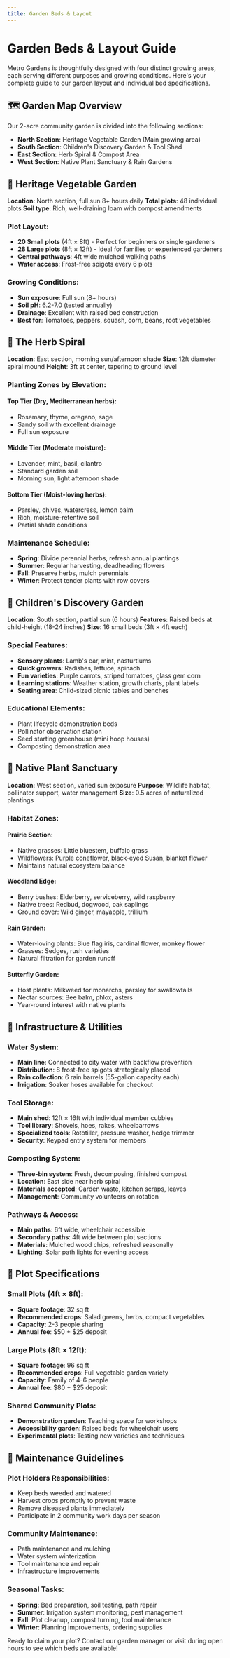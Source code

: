 ```yaml
---
title: Garden Beds & Layout
---
```


# Garden Beds & Layout Guide

Metro Gardens is thoughtfully designed with four distinct growing areas, each serving different purposes and growing conditions. Here's your complete guide to our garden layout and individual bed specifications.

## 🗺️ Garden Map Overview

Our 2-acre community garden is divided into the following sections:

- **North Section**: Heritage Vegetable Garden (Main growing area)
- **South Section**: Children's Discovery Garden & Tool Shed
- **East Section**: Herb Spiral & Compost Area
- **West Section**: Native Plant Sanctuary & Rain Gardens

## 🥕 Heritage Vegetable Garden

**Location**: North section, full sun 8+ hours daily
**Total plots**: 48 individual plots
**Soil type**: Rich, well-draining loam with compost amendments

### Plot Layout:
- **20 Small plots** (4ft × 8ft) - Perfect for beginners or single gardeners
- **28 Large plots** (8ft × 12ft) - Ideal for families or experienced gardeners
- **Central pathways**: 4ft wide mulched walking paths
- **Water access**: Frost-free spigots every 6 plots

### Growing Conditions:
- **Sun exposure**: Full sun (8+ hours)
- **Soil pH**: 6.2-7.0 (tested annually)
- **Drainage**: Excellent with raised bed construction
- **Best for**: Tomatoes, peppers, squash, corn, beans, root vegetables

## 🌿 The Herb Spiral

**Location**: East section, morning sun/afternoon shade
**Size**: 12ft diameter spiral mound
**Height**: 3ft at center, tapering to ground level

### Planting Zones by Elevation:

#### Top Tier (Dry, Mediterranean herbs):
- Rosemary, thyme, oregano, sage
- Sandy soil with excellent drainage
- Full sun exposure

#### Middle Tier (Moderate moisture):
- Lavender, mint, basil, cilantro
- Standard garden soil
- Morning sun, light afternoon shade

#### Bottom Tier (Moist-loving herbs):
- Parsley, chives, watercress, lemon balm
- Rich, moisture-retentive soil
- Partial shade conditions

### Maintenance Schedule:
- **Spring**: Divide perennial herbs, refresh annual plantings
- **Summer**: Regular harvesting, deadheading flowers
- **Fall**: Preserve herbs, mulch perennials
- **Winter**: Protect tender plants with row covers

## 👶 Children's Discovery Garden

**Location**: South section, partial sun (6 hours)
**Features**: Raised beds at child-height (18-24 inches)
**Size**: 16 small beds (3ft × 4ft each)

### Special Features:
- **Sensory plants**: Lamb's ear, mint, nasturtiums
- **Quick growers**: Radishes, lettuce, spinach
- **Fun varieties**: Purple carrots, striped tomatoes, glass gem corn
- **Learning stations**: Weather station, growth charts, plant labels
- **Seating area**: Child-sized picnic tables and benches

### Educational Elements:
- Plant lifecycle demonstration beds
- Pollinator observation station
- Seed starting greenhouse (mini hoop houses)
- Composting demonstration area

## 🦋 Native Plant Sanctuary

**Location**: West section, varied sun exposure
**Purpose**: Wildlife habitat, pollinator support, water management
**Size**: 0.5 acres of naturalized plantings

### Habitat Zones:

#### Prairie Section:
- Native grasses: Little bluestem, buffalo grass
- Wildflowers: Purple coneflower, black-eyed Susan, blanket flower
- Maintains natural ecosystem balance

#### Woodland Edge:
- Berry bushes: Elderberry, serviceberry, wild raspberry
- Native trees: Redbud, dogwood, oak saplings
- Ground cover: Wild ginger, mayapple, trillium

#### Rain Garden:
- Water-loving plants: Blue flag iris, cardinal flower, monkey flower
- Grasses: Sedges, rush varieties
- Natural filtration for garden runoff

#### Butterfly Garden:
- Host plants: Milkweed for monarchs, parsley for swallowtails
- Nectar sources: Bee balm, phlox, asters
- Year-round interest with native plants

## 🚰 Infrastructure & Utilities

### Water System:
- **Main line**: Connected to city water with backflow prevention
- **Distribution**: 8 frost-free spigots strategically placed
- **Rain collection**: 6 rain barrels (55-gallon capacity each)
- **Irrigation**: Soaker hoses available for checkout

### Tool Storage:
- **Main shed**: 12ft × 16ft with individual member cubbies
- **Tool library**: Shovels, hoes, rakes, wheelbarrows
- **Specialized tools**: Rototiller, pressure washer, hedge trimmer
- **Security**: Keypad entry system for members

### Composting System:
- **Three-bin system**: Fresh, decomposing, finished compost
- **Location**: East side near herb spiral
- **Materials accepted**: Garden waste, kitchen scraps, leaves
- **Management**: Community volunteers on rotation

### Pathways & Access:
- **Main paths**: 6ft wide, wheelchair accessible
- **Secondary paths**: 4ft wide between plot sections
- **Materials**: Mulched wood chips, refreshed seasonally
- **Lighting**: Solar path lights for evening access

## 📏 Plot Specifications

### Small Plots (4ft × 8ft):
- **Square footage**: 32 sq ft
- **Recommended crops**: Salad greens, herbs, compact vegetables
- **Capacity**: 2-3 people sharing
- **Annual fee**: $50 + $25 deposit

### Large Plots (8ft × 12ft):
- **Square footage**: 96 sq ft  
- **Recommended crops**: Full vegetable garden variety
- **Capacity**: Family of 4-6 people
- **Annual fee**: $80 + $25 deposit

### Shared Community Plots:
- **Demonstration garden**: Teaching space for workshops
- **Accessibility garden**: Raised beds for wheelchair users
- **Experimental plots**: Testing new varieties and techniques

## 🔧 Maintenance Guidelines

### Plot Holders Responsibilities:
- Keep beds weeded and watered
- Harvest crops promptly to prevent waste
- Remove diseased plants immediately
- Participate in 2 community work days per season

### Community Maintenance:
- Path maintenance and mulching
- Water system winterization
- Tool maintenance and repair
- Infrastructure improvements

### Seasonal Tasks:
- **Spring**: Bed preparation, soil testing, path repair
- **Summer**: Irrigation system monitoring, pest management
- **Fall**: Plot cleanup, compost turning, tool maintenance
- **Winter**: Planning improvements, ordering supplies

Ready to claim your plot? Contact our garden manager or visit during open hours to see which beds are available!